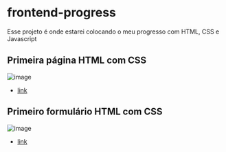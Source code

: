 # frontend-progress
Esse projeto é onde estarei colocando o meu progresso com HTML, CSS e Javascript

## Primeira página HTML com CSS
![image](https://user-images.githubusercontent.com/102394331/160255973-95474e6e-959b-4cf2-92a6-8c349db2d1ab.png)

- [link](index.html)

## Primeiro formulário HTML com CSS
![image](https://user-images.githubusercontent.com/102394331/161662859-f348ab31-3daf-4eec-a189-181e93474d4c.png)

- [link](form.html)
